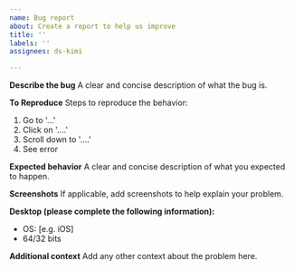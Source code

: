 ```yaml
---
name: Bug report
about: Create a report to help us improve
title: ''
labels: ''
assignees: ds-kimi

---
```


**Describe the bug**
A clear and concise description of what the bug is.

**To Reproduce**
Steps to reproduce the behavior:
1. Go to '...'
2. Click on '....'
3. Scroll down to '....'
4. See error

**Expected behavior**
A clear and concise description of what you expected to happen.

**Screenshots**
If applicable, add screenshots to help explain your problem.

**Desktop (please complete the following information):**
 - OS: [e.g. iOS]
 - 64/32 bits 

**Additional context**
Add any other context about the problem here.
